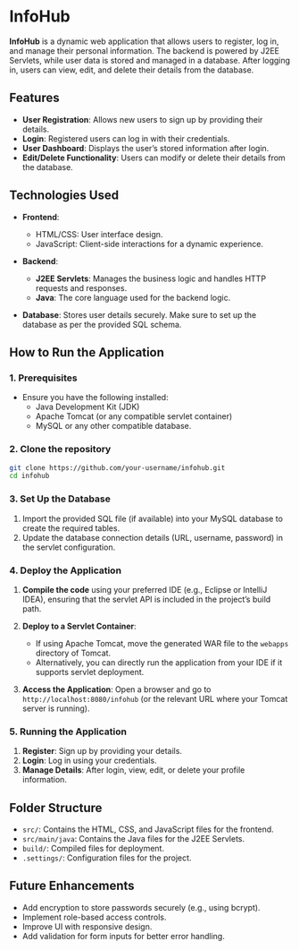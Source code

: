 # InfoHub

**InfoHub** is a dynamic web application that allows users to register, log in, and manage their personal information. The backend is powered by J2EE Servlets, while user data is stored and managed in a database. After logging in, users can view, edit, and delete their details from the database.

## Features

- **User Registration**: Allows new users to sign up by providing their details.
- **Login**: Registered users can log in with their credentials.
- **User Dashboard**: Displays the user’s stored information after login.
- **Edit/Delete Functionality**: Users can modify or delete their details from the database.
  
## Technologies Used

- **Frontend**:
  - HTML/CSS: User interface design.
  - JavaScript: Client-side interactions for a dynamic experience.
  
- **Backend**:
  - **J2EE Servlets**: Manages the business logic and handles HTTP requests and responses.
  - **Java**: The core language used for the backend logic.
  
- **Database**: Stores user details securely. Make sure to set up the database as per the provided SQL schema.

## How to Run the Application

### 1. Prerequisites

- Ensure you have the following installed:
  - Java Development Kit (JDK)
  - Apache Tomcat (or any compatible servlet container)
  - MySQL or any other compatible database.

### 2. Clone the repository

```bash
git clone https://github.com/your-username/infohub.git
cd infohub
```

### 3. Set Up the Database

1. Import the provided SQL file (if available) into your MySQL database to create the required tables.
2. Update the database connection details (URL, username, password) in the servlet configuration.

### 4. Deploy the Application

1. **Compile the code** using your preferred IDE (e.g., Eclipse or IntelliJ IDEA), ensuring that the servlet API is included in the project’s build path.
2. **Deploy to a Servlet Container**:
   - If using Apache Tomcat, move the generated WAR file to the `webapps` directory of Tomcat.
   - Alternatively, you can directly run the application from your IDE if it supports servlet deployment.
   
3. **Access the Application**:
   Open a browser and go to `http://localhost:8080/infohub` (or the relevant URL where your Tomcat server is running).

### 5. Running the Application

1. **Register**: Sign up by providing your details.
2. **Login**: Log in using your credentials.
3. **Manage Details**: After login, view, edit, or delete your profile information.

## Folder Structure

- `src/`: Contains the HTML, CSS, and JavaScript files for the frontend.
- `src/main/java`: Contains the Java files for the J2EE Servlets.
- `build/`: Compiled files for deployment.
- `.settings/`: Configuration files for the project.

## Future Enhancements

- Add encryption to store passwords securely (e.g., using bcrypt).
- Implement role-based access controls.
- Improve UI with responsive design.
- Add validation for form inputs for better error handling.
